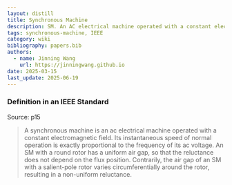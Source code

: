 ```yaml
---
layout: distill
title: Synchronous Machine
description: SM. An AC electrical machine operated with a constant electromagnetic field.
tags: synchronous-machine, IEEE
category: wiki
bibliography: papers.bib
authors:
  - name: Jinning Wang
    url: https://jinningwang.github.io
date: 2025-03-15
last_update: 2025-06-19
---
```


### Definition in an IEEE Standard

Source: <d-cite key="ieee2025std2988"></d-cite> p15

> A synchronous machine is an ac electrical machine operated with a constant electromagnetic field. Its instantaneous speed of normal operation is exactly proportional to the frequency of its ac voltage.
> An SM with a round rotor has a uniform air gap, so that the reluctance does not depend on the flux position. Contrarily, the air gap of an SM with a salient-pole rotor varies circumferentially around the rotor, resulting in a non-uniform reluctance.
